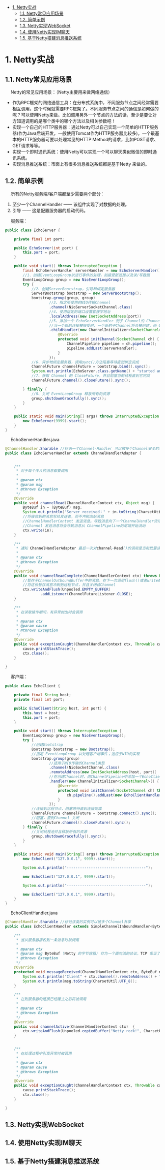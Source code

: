 
<!-- TOC -->

- [1. Netty实战](#1-netty实战)
    - [1.1. Netty常见应用场景](#11-netty常见应用场景)
    - [1.2. 简单示例](#12-简单示例)
    - [1.3. Netty实现WebSocket](#13-netty实现websocket)
    - [1.4. 使用Netty实现IM聊天](#14-使用netty实现im聊天)
    - [1.5. 基于Netty搭建消息推送系统](#15-基于netty搭建消息推送系统)

<!-- /TOC -->

# 1. Netty实战  
<!--
服务的心跳机制
https://mp.weixin.qq.com/s/Cnf5g-CLqhL83_nYLQBjrw

Netty主要应用于以下领域：  
* 高性能的RPC框架：常用于微服务之间的高性能远程调用(如Dubbo)
* 游戏行业：Netty可以很轻松地定制和开发一个私有协议栈，
* 即时通讯：Netty基于Java NIO，并且做了一些优化，支持高性能的即时通讯
-->

## 1.1. Netty常见应用场景
&emsp; Netty的常见应用场景：（Netty主要用来做网络通信）  

* 作为RPC框架的网络通信工具：在分布式系统中，不同服务节点之间经常需要相互调用，这个时候就需要RPC框架了。不同服务节点之间的通信是如何做的呢？可以使用Netty来做。比如调用另外一个节点的方法的话，至少是要让对方知道调用的是哪个类中的哪个方法以及相关参数吧！
* 实现一个自己的HTTP服务器：通过Netty可以自己实现一个简单的HTTP服务器(作为Java后端开发，一般使用Tomcat作为HTTP服务器比较多)。一个最基本的HTTP服务器可要以处理常见的HTTP Method的请求，比如POST请求、GET请求等等。
* 实现一个即时通讯系统：使用Netty可以实现一个可以聊天类似微信的即时通讯系统。
* 实现消息推送系统：市面上有很多消息推送系统都是基于Netty 来做的。

## 1.2. 简单示例  
<!-- 
https://www.cnblogs.com/jmcui/p/9154842.html
-->
&emsp; 所有的Netty服务端/客户端都至少需要两个部分：  
1. 至少一个ChannelHandler —— 该组件实现了对数据的处理。  
2. 引导 —— 这是配置服务器的启动代码。  

&emsp; 服务端：  

```java
public class EchoServer {

    private final int port;

    public EchoServer(int port) {
        this.port = port;
    }

    public void start() throws InterruptedException {
        final EchoServerHandler serverHandler = new EchoServerHandler();
        //1、创建EventLoopGroup以进行事件的处理，如接受新连接以及读/写数据
        EventLoopGroup group = new NioEventLoopGroup();
        try {
            //2、创建ServerBootstrap，引导和绑定服务器
            ServerBootstrap bootstrap = new ServerBootstrap();
            bootstrap.group(group, group)
                    //3、指定所使用的NIO传输Channel
                    .channel(NioServerSocketChannel.class)
                    //4、使用指定的端口设置套接字地址
                    .localAddress(new InetSocketAddress(port))
                    //5、添加一个 EchoServerHandler 到子 Channel的 ChannelPipeline
                    //当一个新的连接被接受时，一个新的子Channel将会被创建，而 ChannelInitializer 将会把一个你的EchoServerHandler 的实例添加到该 Channel 的 ChannelPipeline 中
                    .childHandler(new ChannelInitializer<SocketChannel>() {
                        @Override
                        protected void initChannel(SocketChannel ch) {
                            ChannelPipeline pipeline = ch.pipeline();
                            pipeline.addLast(serverHandler);
                        }
                    });
            //6、异步地绑定服务器，调用sync()方法阻塞等待直到绑定完成
            ChannelFuture channelFuture = bootstrap.bind().sync();
            System.out.println(EchoServer.class.getName() + "started and listening for connections on" + channelFuture.channel().localAddress());
            //7、获取 Channel 的 CloseFuture，并且阻塞当前线程直到它完成
            channelFuture.channel().closeFuture().sync();

        } finally {
            //8、关闭 EventLoopGroup 释放所有的资源
            group.shutdownGracefully().sync();
        }
    }

    public static void main(String[] args) throws InterruptedException {
        new EchoServer(9999).start();
    }
}
```

&emsp; EchoServerHandler.java  
```java
@ChannelHandler.Sharable //标识一个Channel-Handler 可以被多个Channel安全的共享
public class EchoServerHandler extends ChannelHandlerAdapter {


    /**
     * 对于每个传入的消息都要调用
     *
     * @param ctx
     * @param msg
     * @throws Exception
     */
    @Override
    public void channelRead(ChannelHandlerContext ctx, Object msg) {
        ByteBuf in = (ByteBuf) msg;
        System.out.println("Server received：" + in.toString(CharsetUtil.UTF_8));
        //将接收到的消息写给发送者，而不冲刷出站消息
        //ChannelHandlerContext 发送消息。导致消息向下一个ChannelHandler流动
        //Channel 发送消息将会导致消息从 ChannelPipeline的尾端开始流动
        ctx.write(in);
    }

    /**
     * 通知 ChannelHandlerAdapter 最后一次对channel-Read()的调用是当前批量读取中的最后一条消息
     *
     * @param ctx
     * @throws Exception
     */
    @Override
    public void channelReadComplete(ChannelHandlerContext ctx) throws Exception {
        //暂存于ChannelOutboundBuffer中的消息，在下一次调用flush()或者writeAndFlush()方法时将会尝试写出到套接字
        //将这份暂存消息冲刷到远程节点，并且关闭该Channel
        ctx.writeAndFlush(Unpooled.EMPTY_BUFFER)
                .addListener(ChannelFutureListener.CLOSE);
    }

    /**
     * 在读取操作期间，有异常抛出时会调用
     *
     * @param ctx
     * @param cause
     * @throws Exception
     */
    @Override
    public void exceptionCaught(ChannelHandlerContext ctx, Throwable cause) throws Exception {
        cause.printStackTrace();
        ctx.close();
    }

}
```

&emsp; 客户端：  

```java
public class EchoClient {

    private final String host;
    private final int port;

    public EchoClient(String host, int port) {
        this.host = host;
        this.port = port;
    }

    public void start() throws InterruptedException {
        EventLoopGroup group = new NioEventLoopGroup();
        try {
            //创建Bootstrap
            Bootstrap bootstrap = new Bootstrap();
            //指定 EventLoopGroup 以处理客户端事件；适应于NIO的实现
            bootstrap.group(group)
                    //适用于NIO传输的Channel类型
                    .channel(NioSocketChannel.class)
                    .remoteAddress(new InetSocketAddress(host, port))
                    //在创建Channel时，向ChannelPipeline中添加一个EchoClientHandler实例
                    .handler(new ChannelInitializer<SocketChannel>() {
                        @Override
                        protected void initChannel(SocketChannel ch) throws Exception {
                            ch.pipeline().addLast(new EchoClientHandler());
                        }
                    });
            //连接到远程节点，阻塞等待直到连接完成
            ChannelFuture channelFuture = bootstrap.connect().sync();
            //阻塞，直到Channel 关闭
            channelFuture.channel().closeFuture().sync();
        } finally {
            //关闭线程池并且释放所有的资源
            group.shutdownGracefully().sync();
        }
    }

    public static void main(String[] args) throws InterruptedException {
        new EchoClient("127.0.0.1", 9999).start();

        System.out.println("------------------------------------");

        new EchoClient("127.0.0.1", 9999).start();

        System.out.println("------------------------------------");

        new EchoClient("127.0.0.1", 9999).start();
    }
}
```

&emsp; EchoClientHandler.java  
```java
@ChannelHandler.Sharable //标记该类的实例可以被多个Channel共享
public class EchoClientHandler extends SimpleChannelInboundHandler<ByteBuf> {

    /**
     * 当从服务器接收到一条消息时被调用
     *
     * @param ctx
     * @param msg ByteBuf (Netty 的字节容器) 作为一个面向流的协议，TCP 保证了字节数组将会按照服务器发送它们的顺序接收
     * @throws Exception
     */
    @Override
    protected void messageReceived(ChannelHandlerContext ctx, ByteBuf msg) throws Exception {
        System.out.println("Client" + ctx.channel().remoteAddress() + "connected");
        System.out.println(msg.toString(CharsetUtil.UTF_8));
    }

    /**
     * 在到服务器的连接已经建立之后将被调用
     *
     * @param ctx
     * @throws Exception
     */
    @Override
    public void channelActive(ChannelHandlerContext ctx)  {
        ctx.writeAndFlush(Unpooled.copiedBuffer("Netty rock!", CharsetUtil.UTF_8));
    }


    /**
     * 在处理过程中引发异常时被调用
     *
     * @param ctx
     * @param cause
     * @throws Exception
     */
    @Override
    public void exceptionCaught(ChannelHandlerContext ctx, Throwable cause) throws Exception {
        cause.printStackTrace();
        ctx.close();
    }

}
```

## 1.3. Netty实现WebSocket


## 1.4. 使用Netty实现IM聊天  
<!-- 
使用 Netty 实现 IM 聊天贼简单，看不懂就锤爆艿艿的狗头~ 
https://mp.weixin.qq.com/s/5X1znb_G61CV6NxJ_MvmZw
-->

## 1.5. 基于Netty搭建消息推送系统  
<!-- 
参考《Netty4核心原理与手写RPC框架实战》第4篇
-->

